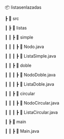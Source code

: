 📦 listasenlazadas

┣ 📂 src

┃ ┣ 📂 listas

┃ ┃ ┣ 📂 simple

┃ ┃ ┃ ┣ 📜 Nodo.java

┃ ┃ ┃ ┣ 📜 ListaSimple.java

┃ ┃ ┣ 📂 doble

┃ ┃ ┃ ┣ 📜 NodoDoble.java

┃ ┃ ┃ ┣ 📜 ListaDoble.java

┃ ┃ ┣ 📂 circular

┃ ┃ ┃ ┣ 📜 NodoCircular.java

┃ ┃ ┃ ┣ 📜 ListaCircular.java

┃ ┣ 📂 main

┃ ┃ ┣ 📜 Main.java
